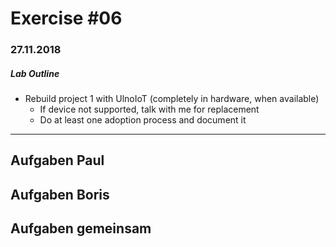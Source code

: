 # Exercise #06
### 27.11.2018

##### Lab Outline
* Rebuild project 1 with UlnoIoT (completely in
  hardware, when available)
  * If device not supported, talk with me for
    replacement
  * Do at least one adoption process and document it

---

## Aufgaben Paul



## Aufgaben Boris



## Aufgaben gemeinsam







